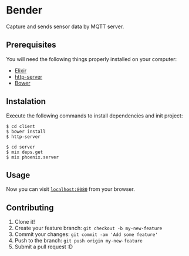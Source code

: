 # Bender

Capture and sends sensor data by MQTT server.

## Prerequisites

You will need the following things properly installed on your computer:

* [Elixir](https://github.com/elixir-lang/elixir)
* [http-server](https://github.com/indexzero/http-server)
* [Bower](https://github.com/nodejs/node)

## Instalation

Execute the following commands to install dependencies and init project:

```console
$ cd client
$ bower install
$ http-server
```

```console
$ cd server 
$ mix deps.get
$ mix phoenix.server
```

## Usage

Now you can visit [`localhost:8080`](http://localhost:8080) from your browser.

## Contributing

1. Clone it!
2. Create your feature branch: `git checkout -b my-new-feature`
3. Commit your changes: `git commit -am 'Add some feature'`
4. Push to the branch: `git push origin my-new-feature`
5. Submit a pull request :D
